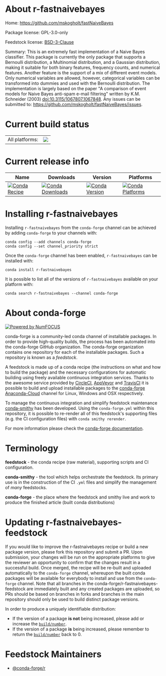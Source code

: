 About r-fastnaivebayes
======================

Home: https://github.com/mskogholt/fastNaiveBayes

Package license: GPL-3.0-only

Feedstock license: [BSD-3-Clause](https://github.com/conda-forge/r-fastnaivebayes-feedstock/blob/master/LICENSE.txt)

Summary: This is an extremely fast implementation of a Naive Bayes classifier. This package is currently the only package that supports a Bernoulli distribution, a Multinomial distribution, and a Gaussian distribution, making it suitable for both binary features, frequency counts, and numerical features. Another feature is the support of a mix of different event models. Only numerical variables are allowed, however, categorical variables can be transformed into dummies and used with the Bernoulli distribution. The implementation is largely based on the paper "A comparison of event models for Naive Bayes anti-spam e-mail filtering" written by K.M. Schneider (2003) <doi:10.3115/1067807.1067848>. Any issues can be submitted to: <https://github.com/mskogholt/fastNaiveBayes/issues>.

Current build status
====================


<table><tr><td>All platforms:</td>
    <td>
      <a href="https://dev.azure.com/conda-forge/feedstock-builds/_build/latest?definitionId=13736&branchName=master">
        <img src="https://dev.azure.com/conda-forge/feedstock-builds/_apis/build/status/r-fastnaivebayes-feedstock?branchName=master">
      </a>
    </td>
  </tr>
</table>

Current release info
====================

| Name | Downloads | Version | Platforms |
| --- | --- | --- | --- |
| [![Conda Recipe](https://img.shields.io/badge/recipe-r--fastnaivebayes-green.svg)](https://anaconda.org/conda-forge/r-fastnaivebayes) | [![Conda Downloads](https://img.shields.io/conda/dn/conda-forge/r-fastnaivebayes.svg)](https://anaconda.org/conda-forge/r-fastnaivebayes) | [![Conda Version](https://img.shields.io/conda/vn/conda-forge/r-fastnaivebayes.svg)](https://anaconda.org/conda-forge/r-fastnaivebayes) | [![Conda Platforms](https://img.shields.io/conda/pn/conda-forge/r-fastnaivebayes.svg)](https://anaconda.org/conda-forge/r-fastnaivebayes) |

Installing r-fastnaivebayes
===========================

Installing `r-fastnaivebayes` from the `conda-forge` channel can be achieved by adding `conda-forge` to your channels with:

```
conda config --add channels conda-forge
conda config --set channel_priority strict
```

Once the `conda-forge` channel has been enabled, `r-fastnaivebayes` can be installed with:

```
conda install r-fastnaivebayes
```

It is possible to list all of the versions of `r-fastnaivebayes` available on your platform with:

```
conda search r-fastnaivebayes --channel conda-forge
```


About conda-forge
=================

[![Powered by NumFOCUS](https://img.shields.io/badge/powered%20by-NumFOCUS-orange.svg?style=flat&colorA=E1523D&colorB=007D8A)](http://numfocus.org)

conda-forge is a community-led conda channel of installable packages.
In order to provide high-quality builds, the process has been automated into the
conda-forge GitHub organization. The conda-forge organization contains one repository
for each of the installable packages. Such a repository is known as a *feedstock*.

A feedstock is made up of a conda recipe (the instructions on what and how to build
the package) and the necessary configurations for automatic building using freely
available continuous integration services. Thanks to the awesome service provided by
[CircleCI](https://circleci.com/), [AppVeyor](https://www.appveyor.com/)
and [TravisCI](https://travis-ci.com/) it is possible to build and upload installable
packages to the [conda-forge](https://anaconda.org/conda-forge)
[Anaconda-Cloud](https://anaconda.org/) channel for Linux, Windows and OSX respectively.

To manage the continuous integration and simplify feedstock maintenance
[conda-smithy](https://github.com/conda-forge/conda-smithy) has been developed.
Using the ``conda-forge.yml`` within this repository, it is possible to re-render all of
this feedstock's supporting files (e.g. the CI configuration files) with ``conda smithy rerender``.

For more information please check the [conda-forge documentation](https://conda-forge.org/docs/).

Terminology
===========

**feedstock** - the conda recipe (raw material), supporting scripts and CI configuration.

**conda-smithy** - the tool which helps orchestrate the feedstock.
                   Its primary use is in the construction of the CI ``.yml`` files
                   and simplify the management of *many* feedstocks.

**conda-forge** - the place where the feedstock and smithy live and work to
                  produce the finished article (built conda distributions)


Updating r-fastnaivebayes-feedstock
===================================

If you would like to improve the r-fastnaivebayes recipe or build a new
package version, please fork this repository and submit a PR. Upon submission,
your changes will be run on the appropriate platforms to give the reviewer an
opportunity to confirm that the changes result in a successful build. Once
merged, the recipe will be re-built and uploaded automatically to the
`conda-forge` channel, whereupon the built conda packages will be available for
everybody to install and use from the `conda-forge` channel.
Note that all branches in the conda-forge/r-fastnaivebayes-feedstock are
immediately built and any created packages are uploaded, so PRs should be based
on branches in forks and branches in the main repository should only be used to
build distinct package versions.

In order to produce a uniquely identifiable distribution:
 * If the version of a package **is not** being increased, please add or increase
   the [``build/number``](https://docs.conda.io/projects/conda-build/en/latest/resources/define-metadata.html#build-number-and-string).
 * If the version of a package **is** being increased, please remember to return
   the [``build/number``](https://docs.conda.io/projects/conda-build/en/latest/resources/define-metadata.html#build-number-and-string)
   back to 0.

Feedstock Maintainers
=====================

* [@conda-forge/r](https://github.com/conda-forge/r/)


